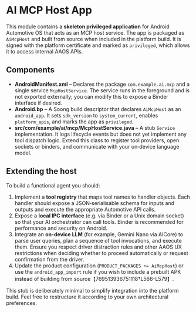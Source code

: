 # AI MCP Host App

This module contains a **skeleton privileged application** for Android Automotive OS that acts as an MCP host service.  The app is packaged as `AiMcpHost` and built from source when included in the platform build.  It is signed with the platform certificate and marked as `privileged`, which allows it to access internal AAOS APIs.

## Components

* **AndroidManifest.xml** – Declares the package `com.example.ai.mcp` and a single service `McpHostService`.  The service runs in the foreground and is not exported externally; you can modify this to expose a Binder interface if desired.
* **Android.bp** – A Soong build descriptor that declares `AiMcpHost` as an `android_app`.  It sets `sdk_version` to `system_current`, enables `platform_apis`, and marks the app as `privileged`.
* **src/com/example/ai/mcp/McpHostService.java** – A stub `Service` implementation.  It logs lifecycle events but does not yet implement any tool dispatch logic.  Extend this class to register tool providers, open sockets or binders, and communicate with your on‑device language model.

## Extending the host

To build a functional agent you should:

1. Implement a **tool registry** that maps tool names to handler objects.  Each handler should expose a JSON‑serialisable schema for inputs and outputs and execute the appropriate Automotive API calls.
2. Expose a **local IPC interface** (e.g. via Binder or a Unix domain socket) so that your AI orchestrator can call tools.  Binder is recommended for performance and security on Android.
3. Integrate an **on‑device LLM** (for example, Gemini Nano via AICore) to parse user queries, plan a sequence of tool invocations, and execute them.  Ensure you respect driver distraction rules and other AAOS UX restrictions when deciding whether to proceed automatically or request confirmation from the driver.
4. Update the product configuration (`PRODUCT_PACKAGES += AiMcpHost`) or use the `android_app_import` rule if you wish to include a prebuilt APK instead of building from source【769513936751118†L566-L579】.

This stub is deliberately minimal to simplify integration into the platform build.  Feel free to restructure it according to your own architectural preferences.

